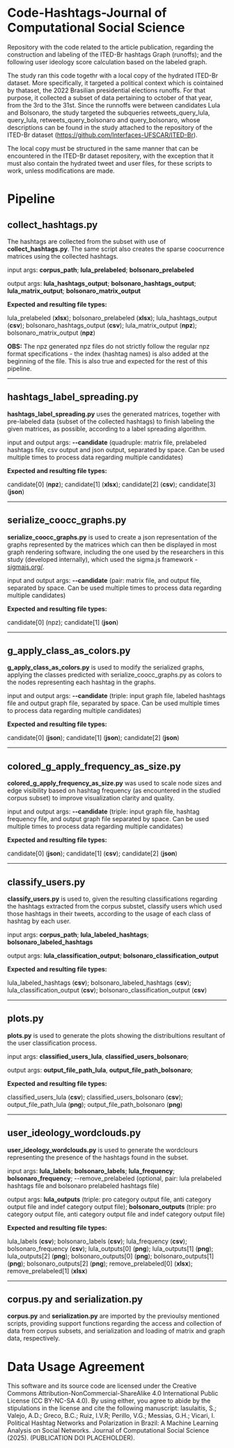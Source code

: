# Code-Hashtags-Journal of Computational Social Science
Repository with the code related to the article publication, regarding the construction and labeling of the ITED-Br hashtags Graph (runoffs); and the following user ideology score calculation based on the labeled graph.

The study ran this code togethr with a local copy of the hydrated ITED-Br dataset. More specifically, it targeted a political context which is cointained by thataset, the 2022 Brasilian presidential elections runoffs.
For that purpose, it collected a subset of data pertaining to october of that year, from the 3rd to the 31st. Since the runnoffs were between candidates Lula and Bolsonaro, the study targeted the subqueries retweets_query_lula, query_lula, retweets_query_bolsonaro and query_bolsonaro, whose descriptions can be found in the study attached to the repository of the ITED-Br dataset (https://github.com/Interfaces-UFSCAR/ITED-Br).

The local copy must be structured in the same manner that can be encountered in the ITED-Br dataset repositery, with the exception that it must also contain the hydrated tweet and user files, for these scripts to work, unless modifications are made.

# Pipeline

## collect_hashtags.py

The hashtags are collected from the subset with use of **collect_hashtags.py**. The same script also creates the sparse coocurrence matrices using the collected hashtags.

input args: **corpus_path**; **lula_prelabeled**; **bolsonaro_prelabeled**

output args: **lula_hashtags_output**; **bolsonaro_hashtags_output**; **lula_matrix_output**; **bolsonaro_matrix_output**

**Expected and resulting file types:**

lula_prelabeled (**xlsx**); bolsonaro_prelabeled (**xlsx**); lula_hashtags_output (**csv**); bolsonaro_hashtags_output (**csv**); lula_matrix_output (**npz**); bolsonaro_matrix_output (**npz**)

**OBS:** The npz generated npz files do not strictly follow the regular npz format specifications - the index (hashtag names) is also added at the beginning of the file. This is also true and expected for the rest of this pipeline.

---

## hashtags_label_spreading.py

**hashtags_label_spreading.py** uses the generated matrices, together with pre-labeled data (subset of the collected hashtags) to finish labeling the given matrices, as possible, according to a label spreading algorithm.

input and output args: **--candidate** (quadruple: matrix file, prelabeled hashtags file, csv output and json output, separated by space. Can be used multiple times to process data regarding multiple candidates)

**Expected and resulting file types:**

candidate[0] (**npz**); candidate[1] (**xlsx**); candidate[2] (**csv**); candidate[3] (**json**)

---

## serialize_coocc_graphs.py

**serialize_coocc_graphs.py** is used to create a json representation of the graphs represented by the matrices which can then be displayed in most graph rendering software, including the one used by the researchers in this study (developed internally), which used the sigma.js framework - [sigmajs.org/](https://www.sigmajs.org/).

input and output args: **--candidate** (pair: matrix file, and output file, separated by space. Can be used multiple times to process data regarding multiple candidates)

**Expected and resulting file types:**

candidate[0] (npz); candidate[1] (**json**)

---

## g_apply_class_as_colors.py

**g_apply_class_as_colors.py** is used to modify the serialized graphs, applying the classes predicted with serialize_coocc_graphs.py as colors to the nodes representing each hashtag in the graphs.

input and output args: **--candidate** (triple: input graph file, labeled hashtags file and output graph file, separated by space. Can be used multiple times to process data regarding multiple candidates)

**Expected and resulting file types:**

candidate[0] (**json**); candidate[1] (**json**); candidate[2] (**json**)

---

## colored_g_apply_frequency_as_size.py

**colored_g_apply_frequency_as_size.py** was used to scale node sizes and edge visibility based on hashtag frequency (as encountered in the studied corpus subset) to improve visualization clarity and quality.

input and output args: **--candidate** (triple: input graph file, hashtag frequency file, and output graph file separated by space. Can be used multiple times to process data regarding multiple candidates)

**Expected and resulting file types:**

candidate[0] (**json**); candidate[1] (**csv**); candidate[2] (**json**)

---

## classify_users.py

**classify_users.py** is used to, given the resulting classifications regarding the hashtags extracted from the corpus substet, classify users which used those hashtags in their tweets, according to the usage of each class of hashtag by each user.

input args: **corpus_path**; **lula_labeled_hashtags**; **bolsonaro_labeled_hashtags**

output args: **lula_classification_output**; **bolsonaro_classification_output**

**Expected and resulting file types:**

lula_labeled_hashtags (**csv**); bolsonaro_labeled_hashtags (**csv**); lula_classification_output (**csv**); bolsonaro_classification_output (**csv**)

---

## plots.py

**plots.py** is used to generate the plots showing the distribultions resultant of the user classification process.

input args: **classified_users_lula**, **classified_users_bolsonaro**;

output args: **output_file_path_lula**, **output_file_path_bolsonaro**;

**Expected and resulting file types:**

classified_users_lula (**csv**); classified_users_bolsonaro (**csv**); output_file_path_lula (**png**); output_file_path_bolsonaro (**png**)

---

## user_ideology_wordclouds.py

**user_ideology_wordclouds.py** is used to generate the wordclours representing the presence of the hashtags found in the subset.

input args: **lula_labels**; **bolsonaro_labels**; **lula_frequency**; **bolsonaro_frequency**; --remove_prelabeled (optional, pair: lula prelabeled hashtags file and bolsonaro prelabeled hashtags file)

output args: **lula_outputs** (triple: pro category output file, anti category output file and indef category output file); **bolsonaro_outputs** (triple: pro category output file, anti category output file and indef category output file)

**Expected and resulting file types:**

lula_labels (**csv**); bolsonaro_labels (**csv**); lula_frequency (**csv**); bolsonaro_frequency (**csv**); lula_outputs[0] (**png**); lula_outputs[1] (**png**); lula_outputs[2] (**png**); bolsonaro_outputs[0] (**png**); bolsonaro_outputs[1] (**png**); bolsonaro_outputs[2] (**png**); remove_prelabeled[0] (**xlsx**); remove_prelabeled[1] (**xlsx**)

---

## corpus.py and serialization.py

**corpus.py** and **serialization.py** are imported by the previoulsy mentioned scripts, providing support functions regarding the access and collection of data from corpus subsets, and serialization and loading of matrix and graph data, respectively.

# Data Usage Agreement
This software and its source code are licensed under the Creative Commons Attribution-NonCommercial-ShareAlike 4.0 International Public License (CC BY-NC-SA 4.0). By using either, you agree to abide by the stipulations in the license and cite the following manuscript:
Iasulaitis, S.; Valejo, A.D.; Greco, B.C.; Ruiz, I.V.R; Perillo, V.G.; Messias, G.H.; Vicari, I. Political Hashtag Networks and Polarization in Brazil:
A Machine Learning Analysis on Social Networks. Journal of Computational Social Science (2025). (PUBLICATION DOI PLACEHOLDER).
